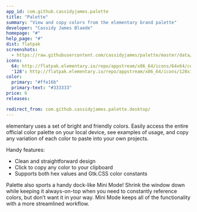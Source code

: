 ```yaml
---
app_id: com.github.cassidyjames.palette
title: "Palette"
summary: "View and copy colors from the elementary brand palette"
developer: "Cassidy James Blaede"
homepage: "#"
help_page: "#"
dist: flatpak
screenshots:
  - https://raw.githubusercontent.com/cassidyjames/palette/master/data/screenshots/screenshot.png
icons:
  64: http://flatpak.elementary.io/repo/appstream/x86_64/icons/64x64/com.github.cassidyjames.palette.png
  '128': http://flatpak.elementary.io/repo/appstream/x86_64/icons/128x128/com.github.cassidyjames.palette.png
color:
  primary: "#ffe16b"
  primary-text: "#333333"
price: 6
releases:

redirect_from: com.github.cassidyjames.palette.desktop/
---
```


<p>elementary uses a set of bright and friendly colors. Easily access the entire official color palette on your local device, see examples of usage, and copy any variation of each color to paste into your own projects.</p>
<p>Handy features:</p>
<ul>
<li>Clean and straightforward design</li>
<li>Click to copy any color to your clipboard</li>
<li>Supports both hex values and Gtk.CSS color constants</li>
</ul>
<p>Palette also sports a handy dock-like Mini Mode! Shrink the window down while keeping it always-on-top when you need to constantly reference colors, but don’t want it in your way. Mini Mode keeps all of the functionality with a more streamlined workflow.</p>